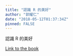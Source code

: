```yaml
---
title: "認識 R 的美好"
author: "郭耀仁"
date: "2018-05-12T01:37:34Z"
pinned: FALSE
---
```


認識 R 的美好

[Link to the book](https://bookdown.org/tonykuoyj/eloquentr/)
